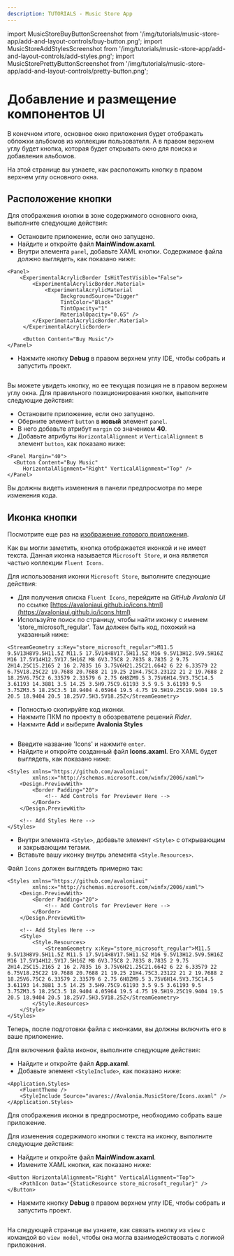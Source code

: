 ```yaml
---
description: TUTORIALS - Music Store App
---
```


import MusicStoreBuyButtonScreenshot from '/img/tutorials/music-store-app/add-and-layout-controls/buy-button.png';
import MusicStoreAddStylesScreenshot from '/img/tutorials/music-store-app/add-and-layout-controls/add-styles.png';
import MusicStorePrettyButtonScreenshot from '/img/tutorials/music-store-app/add-and-layout-controls/pretty-button.png';

# Добавление и размещение компонентов UI

В конечном итоге, основное окно приложения будет отображать обложки альбомов из коллекции пользователя. 
А в правом верхнем углу будет кнопка, которая будет открывать окно для поиска и добавления альбомов.

На этой странице вы узнаете, как расположить кнопку в правом верхнем углу основного окна.

## Расположение кнопки

Для отображения кнопки в зоне содержимого основного окна, выполните следующие действия:

- Остановите приложение, если оно запущено.
- Найдите и откройте файл **MainWindow.axaml**.
- Внутри элемента `panel`, добавьте XAML кнопки. Содержимое файла должно выглядеть, как показано ниже:

```markup
<Panel>
    <ExperimentalAcrylicBorder IsHitTestVisible="False">
        <ExperimentalAcrylicBorder.Material>
            <ExperimentalAcrylicMaterial
                 BackgroundSource="Digger"
                 TintColor="Black"
                 TintOpacity="1"
                 MaterialOpacity="0.65" />
        </ExperimentalAcrylicBorder.Material>
     </ExperimentalAcrylicBorder>

     <Button Content="Buy Music"/>
</Panel>
```

- Нажмите кнопку **Debug** в правом верхнем углу IDE, чтобы собрать и запустить проект.

<p><img className="image-medium-zoom" src={MusicStoreBuyButtonScreenshot} alt="" /></p>

Вы можете увидеть кнопку, но ее текущая позиция не в правом верхнем углу окна.
Для правильного позиционирования кнопки, выполните следующие действия:

- Остановите приложение, если оно запущено.
- Оберните элемент `button` в **новый** элемент `panel`.
- В него добавьте атрибут `margin` со значением **40**.
- Добавьте атрибуты `HorizontalAlignment` и `VerticalAlignment` в элемент `button`, как показано ниже:

```markup
<Panel Margin="40">
  <Button Content="Buy Music" 
     HorizontalAlignment="Right" VerticalAlignment="Top" />
</Panel>
```

Вы должны видеть изменения в панели предпросмотра по мере изменения кода.

## Иконка кнопки

Посмотрите еще раз на [изображение готового приложения](./). 

Как вы могли заметить, кнопка отображается иконкой и не имеет текста.
Данная иконка называется `Microsoft Store`, и она является частью коллекции `Fluent Icons`.

Для использования иконки `Microsoft Store`, выполните следующие действия:

- Для получения списка `Fluent Icons`, перейдите на _GitHub_ _Avalonia UI_ по ссылке [https://avaloniaui.github.io/icons.html](https://avaloniaui.github.io/icons.html)
- Используйте поиск по страницу, чтобы найти иконку с именем 'store\_microsoft\_regular'. 
Там должен быть код, похожий на указанный ниже:

```markup
<StreamGeometry x:Key="store_microsoft_regular">M11.5 9.5V13H8V9.5H11.5Z M11.5 17.5V14H8V17.5H11.5Z M16 9.5V13H12.5V9.5H16Z M16 17.5V14H12.5V17.5H16Z M8 6V3.75C8 2.7835 8.7835 2 9.75 2H14.25C15.2165 2 16 2.7835 16 3.75V6H21.25C21.6642 6 22 6.33579 22 6.75V18.25C22 19.7688 20.7688 21 19.25 21H4.75C3.23122 21 2 19.7688 2 18.25V6.75C2 6.33579 2.33579 6 2.75 6H8ZM9.5 3.75V6H14.5V3.75C14.5 3.61193 14.3881 3.5 14.25 3.5H9.75C9.61193 3.5 9.5 3.61193 9.5 3.75ZM3.5 18.25C3.5 18.9404 4.05964 19.5 4.75 19.5H19.25C19.9404 19.5 20.5 18.9404 20.5 18.25V7.5H3.5V18.25Z</StreamGeometry>
```

- Полностью скопируйте код иконки.
- Нажмите ПКМ по проекту в обозревателе решений _Rider_.
- Нажмите **Add** и выберите **Avalonia Styles**

<p><img className="image-medium-zoom" src={MusicStoreAddStylesScreenshot} alt="" /></p>

- Введите название 'Icons' и нажмите `enter`.
- Найдите и откройте созданный файл **Icons.axaml**. Его XAML будет выглядеть, как показано ниже:

```markup
<Styles xmlns="https://github.com/avaloniaui"
        xmlns:x="http://schemas.microsoft.com/winfx/2006/xaml">
    <Design.PreviewWith>
        <Border Padding="20">
            <!-- Add Controls for Previewer Here -->
        </Border>
    </Design.PreviewWith>

    <!-- Add Styles Here -->
</Styles>
```

- Внутри элемента `<Style>`, добавьте элемент `<Style>` с открывающим и закрывающим тегами.
- Вставьте вашу иконку внутрь элемента `<Style.Resources>`.

Файл `Icons` должен выглядеть примерно так:

```markup
<Styles xmlns="https://github.com/avaloniaui"
        xmlns:x="http://schemas.microsoft.com/winfx/2006/xaml">
    <Design.PreviewWith>
        <Border Padding="20">
            <!-- Add Controls for Previewer Here -->
        </Border>
    </Design.PreviewWith>

    <!-- Add Styles Here -->
    <Style>
        <Style.Resources>
            <StreamGeometry x:Key="store_microsoft_regular">M11.5 9.5V13H8V9.5H11.5Z M11.5 17.5V14H8V17.5H11.5Z M16 9.5V13H12.5V9.5H16Z M16 17.5V14H12.5V17.5H16Z M8 6V3.75C8 2.7835 8.7835 2 9.75 2H14.25C15.2165 2 16 2.7835 16 3.75V6H21.25C21.6642 6 22 6.33579 22 6.75V18.25C22 19.7688 20.7688 21 19.25 21H4.75C3.23122 21 2 19.7688 2 18.25V6.75C2 6.33579 2.33579 6 2.75 6H8ZM9.5 3.75V6H14.5V3.75C14.5 3.61193 14.3881 3.5 14.25 3.5H9.75C9.61193 3.5 9.5 3.61193 9.5 3.75ZM3.5 18.25C3.5 18.9404 4.05964 19.5 4.75 19.5H19.25C19.9404 19.5 20.5 18.9404 20.5 18.25V7.5H3.5V18.25Z</StreamGeometry>
        </Style.Resources>
    </Style>
</Styles>
```

Теперь, после подготовки файла с иконками, вы должны включить его в ваше приложение.

Для включения файла иконок, выполните следующие действия:

- Найдите и откройте файл **App.axaml**.
- Добавьте элемент `<StyleInclude>`, как показано ниже:

```markup
<Application.Styles>
    <FluentTheme />
    <StyleInclude Source="avares://Avalonia.MusicStore/Icons.axaml" />
</Application.Styles>
```

Для отображения иконки в предпросмотре, необходимо собрать ваше приложение.

Для изменения содержимого кнопки с текста на иконку, выполните следующие действия:

- Найдите и откройте файл **MainWindow.axaml**.
- Измените XAML кнопки, как показано ниже:

```markup
<Button HorizontalAlignment="Right" VerticalAlignment="Top">       
    <PathIcon Data="{StaticResource store_microsoft_regular}" /> 
</Button>
```

- Нажмите кнопку **Debug** в правом верхнем углу IDE, чтобы собрать и запустить проект.

<p><img className="image-medium-zoom" src={MusicStorePrettyButtonScreenshot} alt="" /></p>

На следующей странице вы узнаете, как связать кнопку из `view` с командой во `view model`,
чтобы она могла взаимодействовать с логикой приложения.
